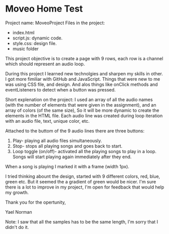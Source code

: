 # Moveo Home Test

Project name: MoveoProject
Files in the project:
  * index.html
  * script.js: dynamic code.
  * style.css: design file.
  * music folder

This project objective is to create a page with 9 rows, each row is a channel which should represent
an audio loop.

During this project I learned new technolgies and sharpen my skills in other.
I got more fimiliar with GitHub and JavaScript. Things that were new to me was using CSS file, and design.
And alos things like onClick methods and eventListeners to detect when a button was pressed.

Short explenation on the project:
I used an array of all the audio names (with the number of elements that were given in the assignment), and an array of colors (of the same size), So it will be more dynamic to create the elements in the HTML file. 
Each audio line was created during loop iteration with an audio file, text, unique color, etc.

Attached to the buttom of the 9 audio lines there are three buttons: 
1. Play- playing all audio files simultaneously.
2. Stop- stops all playing songs and goes back to start.
3. Loop toggle (on/off)- activated all the playing songs to play in a loop. Songs will start playing again immediately after they end.

When a song is playing I marked it with a frame (width 1px).

I tried thinking abount the design, started with 9 different colors, red, blue, green etc. But it seemed the a gradient of green would be nicer.
I'm sure there is a lot to improve in my project, I'm open for feedback that would help my growth.

Thank you for the opertunity,

Yael Norman


Note: I saw that all the samples has to be the same length, I'm sorry that I didn't do it.
